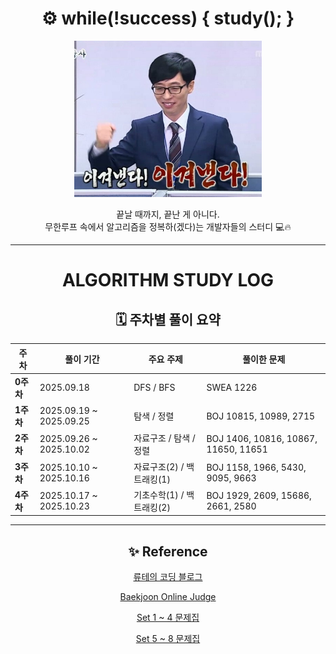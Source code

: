 <div align="center">

# ⚙️ while(!success) { study(); }

  <img src="https://github.com/brightk123/CS/blob/b6b4a743faaacb3a4d273dc07ed2c17ae3b18864/Initial%20Commit/%EC%95%84%EC%9E%90%EC%95%84%EC%9E%90.jpg" alt="아좌좟" width="300"/><br>
  
끝날 때까지, 끝난 게 아니다.  
무한루프 속에서 알고리즘을 정복하(겠다)는 개발자들의 스터디 💻🔥

</div>

---

<div align="center">
  
# ALGORITHM STUDY LOG

## 🗓️ 주차별 풀이 요약

| 주차 | 풀이 기간 | 주요 주제 | 풀이한 문제 |
|------|------------|------------|--------------|
| **0주차** | 2025.09.18 | DFS / BFS | SWEA 1226 |
| **1주차** | 2025.09.19 ~ 2025.09.25 | 탐색 / 정렬 | BOJ 10815, 10989, 2715 |
| **2주차** | 2025.09.26 ~ 2025.10.02 | 자료구조 / 탐색 / 정렬  | BOJ 1406, 10816, 10867, 11650, 11651  |
| **3주차** | 2025.10.10 ~ 2025.10.16 | 자료구조(2) / 백트래킹(1) | BOJ 1158, 1966, 5430, 9095, 9663 |
| **4주차** | 2025.10.17 ~ 2025.10.23 | 기초수학(1) / 백트래킹(2) | BOJ 1929, 2609, 15686, 2661, 2580 |
</div>

---

<div align="center">
  
## ✨ Reference
[류테의 코딩 블로그](https://ryute.tistory.com/33)  

[Baekjoon Online Judge](https://www.acmicpc.net/)

[Set 1 ~ 4 문제집](https://www.acmicpc.net/workbook/view/2418)

[Set 5 ~ 8 문제집](https://www.acmicpc.net/workbook/view/2419)
  
</div>

